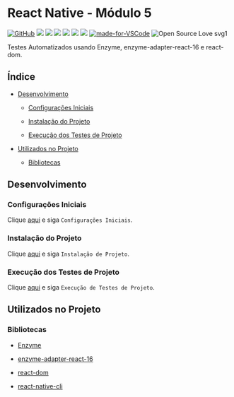 # React Native - Módulo 5

[![GitHub](https://img.shields.io/github/license/mashape/apistatus.svg)](https://github.com/osvaldokalvaitir/react-native-modulo5/blob/master/LICENSE)
![](https://img.shields.io/github/package-json/v/osvaldokalvaitir/react-native-modulo5.svg)
![](https://img.shields.io/github/last-commit/osvaldokalvaitir/react-native-modulo5.svg?color=red)
![](https://img.shields.io/github/languages/top/osvaldokalvaitir/react-native-modulo5.svg?color=yellow)
![](https://img.shields.io/github/languages/count/osvaldokalvaitir/react-native-modulo5.svg?color=lightgrey)
![](https://img.shields.io/github/languages/code-size/osvaldokalvaitir/react-native-modulo5.svg)
![](https://img.shields.io/github/repo-size/osvaldokalvaitir/react-native-modulo5.svg?color=blueviolet)
[![made-for-VSCode](https://img.shields.io/badge/Made%20for-VSCode-1f425f.svg)](https://code.visualstudio.com/)
![Open Source Love svg1](https://badges.frapsoft.com/os/v1/open-source.svg?v=103)

Testes Automatizados usando Enzyme, enzyme-adapter-react-16 e react-dom.

## Índice

- [Desenvolvimento](#desenvolvimento)

  - [Configurações Iniciais](#configurações-iniciais)

  - [Instalação do Projeto](#instalação-do-projeto)

  - [Execução dos Testes de Projeto](#execução-dos-testes-de-projeto)

- [Utilizados no Projeto](#utilizados-no-projeto)

  - [Bibliotecas](#bibliotecas)

## Desenvolvimento

### Configurações Iniciais

Clique [aqui](https://github.com/osvaldokalvaitir/projects-settings/blob/master/README.md) e siga `Configurações Iniciais`.

### Instalação do Projeto

Clique [aqui](https://github.com/osvaldokalvaitir/projects-settings/blob/master/nodejs/nodejs.md) e siga `Instalação de Projeto`.

### Execução dos Testes de Projeto

Clique [aqui](https://github.com/osvaldokalvaitir/projects-settings/blob/master/nodejs/libs/react-native-cli.md) e siga `Execução de Testes de Projeto`.

## Utilizados no Projeto

### Bibliotecas

- [Enzyme](https://github.com/osvaldokalvaitir/projects-settings/blob/master/nodejs/libs/enzyme.md)

- [enzyme-adapter-react-16](https://github.com/osvaldokalvaitir/projects-settings/blob/master/nodejs/libs/enzyme-adapter-react-16.md)

- [react-dom](https://github.com/osvaldokalvaitir/projects-settings/blob/master/nodejs/libs/react-dom.md)

- [react-native-cli](https://github.com/osvaldokalvaitir/projects-settings/blob/master/nodejs/libs/react-native-cli.md)
